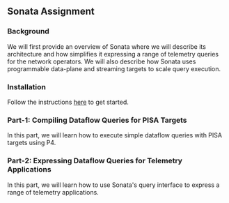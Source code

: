 ## Sonata Assignment

### Background
We will first provide an overview of Sonata where we will describe its
architecture and how simplifies it expressing a range of telemetry queries 
for the network operators. We will also describe how Sonata uses programmable 
data-plane and streaming targets to scale query execution. 

### Installation
Follow the instructions 
[here](https://github.com/Sonata-Princeton/SONATA-DEV/blob/tutorial/installation.md) 
to get started.


### Part-1: Compiling Dataflow Queries for PISA Targets
In this part, we will learn how to execute simple dataflow queries with PISA targets
using P4.

### Part-2: Expressing Dataflow Queries for Telemetry Applications
In this part, we will learn how to use Sonata's query interface to express
a range of telemetry applications. 